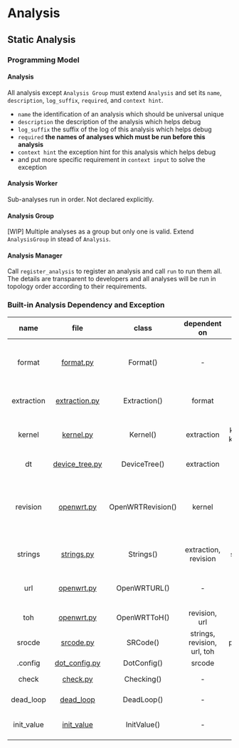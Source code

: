 # Analysis

## Static Analysis

### Programming Model

#### Analysis

All analysis except `Analysis Group` must extend `Analysis` and set its `name`, `description`, 
`log_suffix`, `required`, and `context hint`. 
+ `name` the identification of an analysis which should be universal unique
+ `description` the description of the analysis which helps debug
+ `log_suffix` the suffix of the log of this analysis which helps debug
+ `required` **the names of analyses which must be run before this analysis**
+ `context hint` the exception hint for this analysis which helps debug
+ and put more specific requirement in `context input` to solve the exception

#### Analysis Worker

Sub-analyses run in order. Not declared explicitly.

#### Analysis Group

[WIP] Multiple analyses as a group but only one is valid. Extend `AnalysisGroup` in stead of `Analysis`.

#### Analysis Manager

Call `register_analysis` to register an analysis and call `run` to run them all. 
The details are transparent to developers and all analyses will be run in topology order according to their requirements.

### Built-in Analysis Dependency and Exception

|name|file|class|dependent on|settings|exception|
|:---:|:---:|:---:|:---:|:---:|:---:|
|format|[format.py](./format.py)|Format()|-|format, path_to_image|binwalk does not recognize this new format|
|extraction|[extraction.py](./extraction.py)|Extraction()|format|path_to_kernel, path_to_dbt|the image type is unsupported|
|kernel|[kernel.py](./kernel.py)|Kernel()|extraction|kernel_version, kernel_created_time, kernel_load_address, kernel_entry_point|-|
|dt|[device_tree.py](./device_tree)|DeviceTree()|extraction|dtc|device tree is not found|
|revision|[openwrt.py](./openwrt.py)|OpenWRTRevision()|kernel|revision|no kernel version available or no handler for this kernel version|
|strings|[strings.py](./strings.py)|Strings()|extraction, revision|toh, target, subtarget, cpu, uart, ic |-|
|url|[openwrt.py](./openwrt.py)|OpenWRTURL()|-|homepage, target, subtarget, revision|update download url for this firmware|
|toh|[openwrt.py](./openwrt.py)|OpenWRTToH()|revision, url|toh, cpu, ram, flash|-|
|srocde|[srcode.py](./srcopy.py)|SRCode()|strings, revision, url, toh|path_to_source_code|-|
|.config|[dot_config.py](./dot_config.py)|DotConfig()|srcode|cpu|-|
|check|[check.py](./check.py)|Checking()|-|-|bad bad bad trace|
|dead_loop|[dead_loop](./dead_loop)|DeadLoop()|-|-|bad bad bad trace|
|init_value|[init_value](./init_value.py)|InitValue()|-|-|very difficult program analysis|
